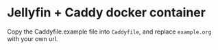 # Jellyfin + Caddy docker container

Copy the Caddyfile.example file into `Caddyfile`, and replace `example.org` with your own url.

